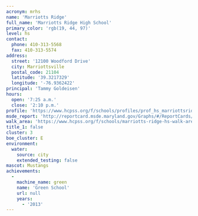 ```yaml
---
acronym: mrhs
name: 'Marriotts Ridge'
full_name: 'Marriotts Ridge High School'
primary_color: 'rgb(19, 44, 97)'
level: hs
contact:
  phone: 410-313-5568
  fax: 410-313-5574
address:
  street: '12100 Woodford Drive'
  city: Marriottsville
  postal_code: 21104
  latitude: '39.3217329'
  longitude: '-76.9362422'
principal: 'Tammy Goldeisen'
hours:
  open: '7:25 a.m.'
  close: '2:10 p.m.'
profile: 'https://www.hcpss.org/f/schools/profiles/prof_hs_marriottsridge.pdf'
msde_report: 'http://reportcard.msde.maryland.gov/Graphs/#/ReportCards/ReportCardSchool/1//1/13/0308/'
walk_area: 'https://www.hcpss.org/f/schools/marriotts-ridge-hs-walk-area.pdf'
title_1: false
cluster: 3
boe_cluster: E
environment:
  water:
    source: city
    extended_testing: false
mascot: Mustangs
achievements:
  -
    machine_name: green
    name: 'Green School'
    url: null
    years:
      - '2013'
---
```

